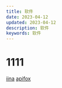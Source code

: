 ```yaml
---
title: 软件
date: 2023-04-12
updated: 2023-04-12
description: 软件
keywords: 软件
---
```


#  1111

[iina](https://iina.io/)
[apifox](https://apifox.com/)
